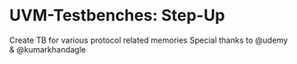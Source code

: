 # UVM-Testbenches: Step-Up
Create TB for various protocol related memories
Special thanks to @udemy & @kumarkhandagle 
